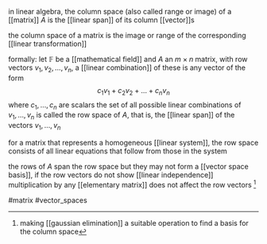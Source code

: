 in linear algebra, the column space (also called range or image) of a [[matrix]] $A$ is the [[linear span]] of its column [[vector]]s

the column space of a matrix is the image or range of the corresponding [[linear transformation]]

formally:
let $\mathbb{F}$ be a [[mathematical field]] and $A$ an $m\times n$ matrix, with row vectors $v_1,v_2,\ldots,v_n$, a [[linear combination]] of these is any vector of the form $$c_1v_1+c_2v_2+\ldots+c_nv_n$$ where $c_1,\ldots,c_n$ are scalars
the set of all possible linear combinations of $v_1,\ldots,v_n$ is called the row space of $A$, that is, the [[linear span]] of the vectors $v_1,\ldots, v_n$

for a matrix that represents a homogeneous [[linear system]], the row space consists of all linear equations that follow from those in the system

the rows of $A$ span the row space but they may not form a [[vector space basis]], if the row vectors do not show [[linear independence]]
multiplication by any [[elementary matrix]] does not affect  the row vectors [^1]


[^1]: making [[gaussian elimination]] a suitable operation to find a basis for the column space

#matrix 
#vector_spaces 